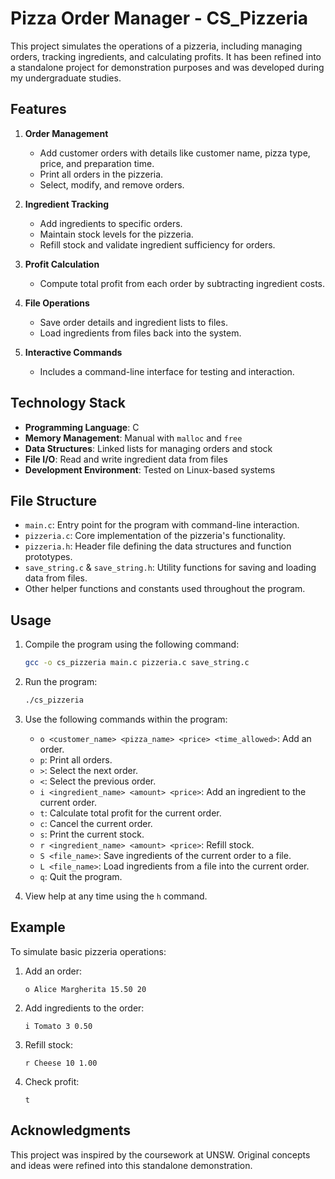 
# Pizza Order Manager - CS_Pizzeria

This project simulates the operations of a pizzeria, including managing orders, tracking ingredients, and calculating profits. It has been refined into a standalone project for demonstration purposes and was developed during my undergraduate studies.

## Features

1. **Order Management**
   - Add customer orders with details like customer name, pizza type, price, and preparation time.
   - Print all orders in the pizzeria.
   - Select, modify, and remove orders.

2. **Ingredient Tracking**
   - Add ingredients to specific orders.
   - Maintain stock levels for the pizzeria.
   - Refill stock and validate ingredient sufficiency for orders.

3. **Profit Calculation**
   - Compute total profit from each order by subtracting ingredient costs.

4. **File Operations**
   - Save order details and ingredient lists to files.
   - Load ingredients from files back into the system.

5. **Interactive Commands**
   - Includes a command-line interface for testing and interaction.

## Technology Stack

- **Programming Language**: C
- **Memory Management**: Manual with `malloc` and `free`
- **Data Structures**: Linked lists for managing orders and stock
- **File I/O**: Read and write ingredient data from files
- **Development Environment**: Tested on Linux-based systems

## File Structure

- `main.c`: Entry point for the program with command-line interaction.
- `pizzeria.c`: Core implementation of the pizzeria's functionality.
- `pizzeria.h`: Header file defining the data structures and function prototypes.
- `save_string.c` & `save_string.h`: Utility functions for saving and loading data from files.
- Other helper functions and constants used throughout the program.

## Usage

1. Compile the program using the following command:
   ```bash
   gcc -o cs_pizzeria main.c pizzeria.c save_string.c
   ```
   
2. Run the program:
   ```bash
   ./cs_pizzeria
   ```

3. Use the following commands within the program:
   - `o <customer_name> <pizza_name> <price> <time_allowed>`: Add an order.
   - `p`: Print all orders.
   - `>`: Select the next order.
   - `<`: Select the previous order.
   - `i <ingredient_name> <amount> <price>`: Add an ingredient to the current order.
   - `t`: Calculate total profit for the current order.
   - `c`: Cancel the current order.
   - `s`: Print the current stock.
   - `r <ingredient_name> <amount> <price>`: Refill stock.
   - `S <file_name>`: Save ingredients of the current order to a file.
   - `L <file_name>`: Load ingredients from a file into the current order.
   - `q`: Quit the program.

4. View help at any time using the `h` command.

## Example

To simulate basic pizzeria operations:

1. Add an order:
   ```
   o Alice Margherita 15.50 20
   ```

2. Add ingredients to the order:
   ```
   i Tomato 3 0.50
   ```

3. Refill stock:
   ```
   r Cheese 10 1.00
   ```

4. Check profit:
   ```
   t
   ```

## Acknowledgments

This project was inspired by the coursework at UNSW. Original concepts and ideas were refined into this standalone demonstration.

